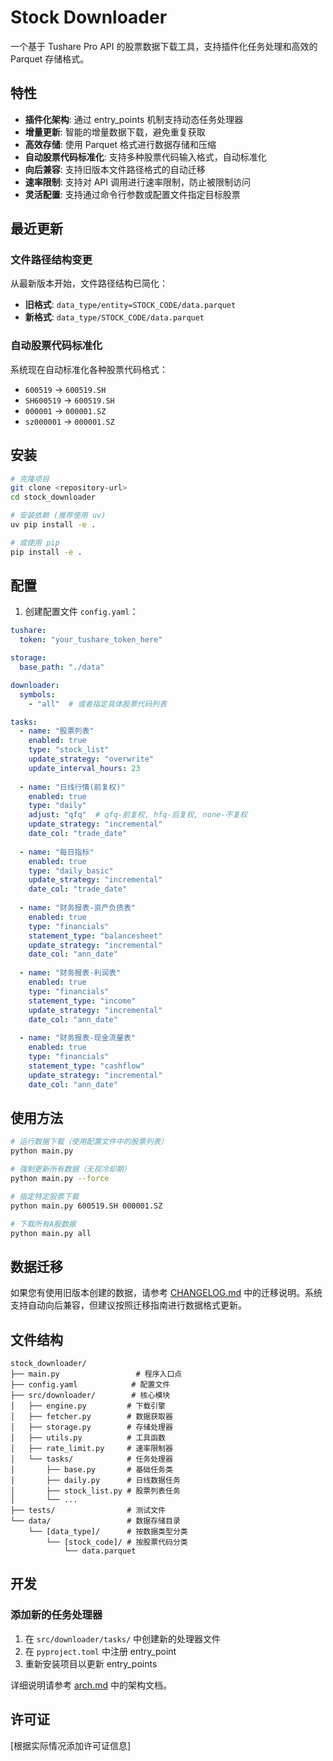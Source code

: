 # Stock Downloader

一个基于 Tushare Pro API 的股票数据下载工具，支持插件化任务处理和高效的 Parquet 存储格式。

## 特性

- **插件化架构**: 通过 entry_points 机制支持动态任务处理器
- **增量更新**: 智能的增量数据下载，避免重复获取
- **高效存储**: 使用 Parquet 格式进行数据存储和压缩
- **自动股票代码标准化**: 支持多种股票代码输入格式，自动标准化
- **向后兼容**: 支持旧版本文件路径格式的自动迁移
- **速率限制**: 支持对 API 调用进行速率限制，防止被限制访问
- **灵活配置**: 支持通过命令行参数或配置文件指定目标股票

## 最近更新

### 文件路径结构变更

从最新版本开始，文件路径结构已简化：
- **旧格式**: `data_type/entity=STOCK_CODE/data.parquet`
- **新格式**: `data_type/STOCK_CODE/data.parquet`

### 自动股票代码标准化

系统现在自动标准化各种股票代码格式：
- `600519` → `600519.SH`
- `SH600519` → `600519.SH` 
- `000001` → `000001.SZ`
- `sz000001` → `000001.SZ`

## 安装

```bash
# 克隆项目
git clone <repository-url>
cd stock_downloader

# 安装依赖 (推荐使用 uv)
uv pip install -e .

# 或使用 pip
pip install -e .
```

## 配置

1. 创建配置文件 `config.yaml`：
```yaml
tushare:
  token: "your_tushare_token_here"

storage:
  base_path: "./data"

downloader:
  symbols: 
    - "all"  # 或者指定具体股票代码列表

tasks:
  - name: "股票列表"
    enabled: true
    type: "stock_list"
    update_strategy: "overwrite"
    update_interval_hours: 23
  
  - name: "日线行情(前复权)"
    enabled: true
    type: "daily"
    adjust: "qfq"  # qfq-前复权, hfq-后复权, none-不复权
    update_strategy: "incremental"
    date_col: "trade_date"
    
  - name: "每日指标"
    enabled: true
    type: "daily_basic"
    update_strategy: "incremental"
    date_col: "trade_date"
    
  - name: "财务报表-资产负债表"
    enabled: true
    type: "financials"
    statement_type: "balancesheet"
    update_strategy: "incremental"
    date_col: "ann_date"
    
  - name: "财务报表-利润表"
    enabled: true
    type: "financials"
    statement_type: "income"
    update_strategy: "incremental"
    date_col: "ann_date"
    
  - name: "财务报表-现金流量表"
    enabled: true
    type: "financials"
    statement_type: "cashflow"
    update_strategy: "incremental"
    date_col: "ann_date"
```

## 使用方法

```bash
# 运行数据下载（使用配置文件中的股票列表）
python main.py

# 强制更新所有数据（无视冷却期）
python main.py --force

# 指定特定股票下载
python main.py 600519.SH 000001.SZ

# 下载所有A股数据
python main.py all
```

## 数据迁移

如果您有使用旧版本创建的数据，请参考 [CHANGELOG.md](CHANGELOG.md) 中的迁移说明。系统支持自动向后兼容，但建议按照迁移指南进行数据格式更新。

## 文件结构

```
stock_downloader/
├── main.py                 # 程序入口点
├── config.yaml            # 配置文件
├── src/downloader/        # 核心模块
│   ├── engine.py         # 下载引擎
│   ├── fetcher.py        # 数据获取器
│   ├── storage.py        # 存储处理器
│   ├── utils.py          # 工具函数
│   ├── rate_limit.py     # 速率限制器
│   └── tasks/            # 任务处理器
│       ├── base.py       # 基础任务类
│       ├── daily.py      # 日线数据任务
│       ├── stock_list.py # 股票列表任务
│       └── ...
├── tests/                # 测试文件
└── data/                 # 数据存储目录
    └── [data_type]/      # 按数据类型分类
        └── [stock_code]/ # 按股票代码分类
            └── data.parquet
```

## 开发

### 添加新的任务处理器

1. 在 `src/downloader/tasks/` 中创建新的处理器文件
2. 在 `pyproject.toml` 中注册 entry_point
3. 重新安装项目以更新 entry_points

详细说明请参考 [arch.md](arch.md) 中的架构文档。

## 许可证

[根据实际情况添加许可证信息]